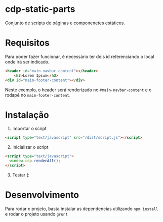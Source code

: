 # cdp-static-parts
Conjunto de scripts de páginas e componenetes estáticos.

# Requisitos
Para poder fazer funcionar, é necessário ter dois id referenciando o local onde irá ser indicado.
```html
<header id="main-navbar-content"></header>
	<h3>Lorem Ipsum</h3>
<div id="main-footer-content"></div>
```
Neste exemplo, o header será renderizado no `#main-navbar-content` e o rodapé no `main-footer-content`.

# Instalação

1. Importar o script
```html
<script type="text/javascript" src="/dist/script.js"></script>
``` 
2. Inicializar o script 
```html
<script type="text/javascript">
  window.cdp.renderAll();
</script>
```
3. Testar (:

# Desenvolvimento
Para rodar o projeto, basta instalar as dependencias utilizando `npm install` e rodar o projeto usando `grunt`